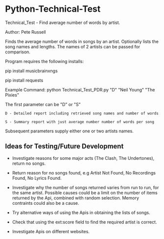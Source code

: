 ﻿# Python-Technical-Test

Technical_Test - Find average number of words by artist.

Author:  Pete Russell

Finds the average number of words in songs by an artist.
Optionally lists the song names and lengths.
The names of 2 artists can be passed for comparison.

Program requires the following installs:

pip install musicbrainxngs

pip install requests

Example Command: python Technical_Test_PDR.py "D" "Neil Young" "The Pixies"

The first parameter can be "D" or "S"

    D - Detailed report including retrieved song names and number of words
    
    S - Summary report with just average number number of words per song

Subsequent parameters supply either one or two artists names.

 
Ideas for Testing/Future Development
----------------------------

- Investigate reasons for some major acts (The Clash, The Undertones), return no songs.

- Return reason for no songs found, e.g Artist Not Found, No Recordings Found, No Lyrics Found.

- Investigate why the number of songs returned varies from run to run, for the same artist.
  Possible causes could be a limit on the number of items returned by the Api, combined with random
  selection.  Memory contraints could also be a cause.
  
- Try alternative ways of using the Apis in obtaining the lists of songs.

- Check that using the ext:score field to find the required artist is correct.

- Investigate Apis on different websites.







